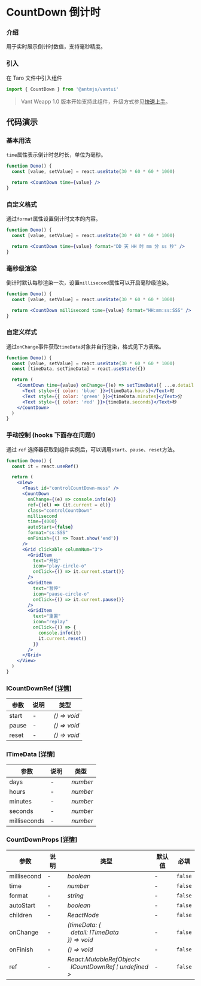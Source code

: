 # CountDown 倒计时

### 介绍

用于实时展示倒计时数值，支持毫秒精度。

### 引入

在 Taro 文件中引入组件

```js
import { CountDown } from '@antmjs/vantui'
```

> Vant Weapp 1.0 版本开始支持此组件，升级方式参见[快速上手](#/quickstart)。

## 代码演示

### 基本用法

`time`属性表示倒计时总时长，单位为毫秒。

```jsx
function Demo() {
  const [value, setValue] = react.useState(30 * 60 * 60 * 1000)

  return <CountDown time={value} />
}
```

### 自定义格式

通过`format`属性设置倒计时文本的内容。

```jsx
function Demo() {
  const [value, setValue] = react.useState(30 * 60 * 60 * 1000)

  return <CountDown time={value} format="DD 天 HH 时 mm 分 ss 秒" />
}
```

### 毫秒级渲染

倒计时默认每秒渲染一次，设置`millisecond`属性可以开启毫秒级渲染。

```jsx
function Demo() {
  const [value, setValue] = react.useState(30 * 60 * 60 * 1000)

  return <CountDown millisecond time={value} format="HH:mm:ss:SSS" />
}
```

### 自定义样式

通过`onChange`事件获取`timeData`对象并自行渲染，格式见下方表格。

```jsx
function Demo() {
  const [value, setValue] = react.useState(30 * 60 * 60 * 1000)
  const [timeData, setTimeData] = react.useState({})

  return (
    <CountDown time={value} onChange={(e) => setTimeData({ ...e.detail })}>
      <Text style={{ color: 'blue' }}>{timeData.hours}</Text>时
      <Text style={{ color: 'green' }}>{timeData.minutes}</Text>分
      <Text style={{ color: 'red' }}>{timeData.seconds}</Text>秒
    </CountDown>
  )
}
```

### 手动控制 (hooks 下面存在问题!)

通过 `ref` 选择器获取到组件实例后，可以调用`start`、`pause`、`reset`方法。

```jsx
function Demo() {
  const it = react.useRef()

  return (
    <View>
      <Toast id="controlCountDown-mess" />
      <CountDown
        onChange={(e) => console.info(e)}
        ref={(el) => (it.current = el)}
        class="controlCountDown"
        millisecond
        time={4000}
        autoStart={false}
        format="ss:SSS"
        onFinish={() => Toast.show('end')}
      />
      <Grid clickable columnNum="3">
        <GridItem
          text="开始"
          icon="play-circle-o"
          onClick={() => it.current.start()}
        />
        <GridItem
          text="暂停"
          icon="pause-circle-o"
          onClick={() => it.current.pause()}
        />
        <GridItem
          text="重置"
          icon="replay"
          onClick={() => {
            console.info(it)
            it.current.reset()
          }}
        />
      </Grid>
    </View>
  )
}
```

### ICountDownRef [[详情]](https://github.com/AntmJS/vantui/tree/main/packages/vantui/types/count-down.d.ts)

| 参数  | 说明 | 类型                                    |
| ----- | ---- | --------------------------------------- |
| start | -    | _&nbsp;&nbsp;()&nbsp;=>&nbsp;void<br/>_ |
| pause | -    | _&nbsp;&nbsp;()&nbsp;=>&nbsp;void<br/>_ |
| reset | -    | _&nbsp;&nbsp;()&nbsp;=>&nbsp;void<br/>_ |

### ITimeData [[详情]](https://github.com/AntmJS/vantui/tree/main/packages/vantui/types/count-down.d.ts)

| 参数         | 说明 | 类型                      |
| ------------ | ---- | ------------------------- |
| days         | -    | _&nbsp;&nbsp;number<br/>_ |
| hours        | -    | _&nbsp;&nbsp;number<br/>_ |
| minutes      | -    | _&nbsp;&nbsp;number<br/>_ |
| seconds      | -    | _&nbsp;&nbsp;number<br/>_ |
| milliseconds | -    | _&nbsp;&nbsp;number<br/>_ |

### CountDownProps [[详情]](https://github.com/AntmJS/vantui/tree/main/packages/vantui/types/count-down.d.ts)

| 参数        | 说明 | 类型                                                                                                                                | 默认值 | 必填    |
| ----------- | ---- | ----------------------------------------------------------------------------------------------------------------------------------- | ------ | ------- |
| millisecond | -    | _&nbsp;&nbsp;boolean<br/>_                                                                                                          | -      | `false` |
| time        | -    | _&nbsp;&nbsp;number<br/>_                                                                                                           | -      | `false` |
| format      | -    | _&nbsp;&nbsp;string<br/>_                                                                                                           | -      | `false` |
| autoStart   | -    | _&nbsp;&nbsp;boolean<br/>_                                                                                                          | -      | `false` |
| children    | -    | _&nbsp;&nbsp;ReactNode<br/>_                                                                                                        | -      | `false` |
| onChange    | -    | _&nbsp;&nbsp;(timeData:&nbsp;{<br/>&nbsp;&nbsp;&nbsp;&nbsp;detail:&nbsp;ITimeData<br/>&nbsp;&nbsp;})&nbsp;=>&nbsp;void<br/>_        | -      | `false` |
| onFinish    | -    | _&nbsp;&nbsp;()&nbsp;=>&nbsp;void<br/>_                                                                                             | -      | `false` |
| ref         | -    | _&nbsp;&nbsp;React.MutableRefObject<<br/>&nbsp;&nbsp;&nbsp;&nbsp;ICountDownRef&nbsp;&brvbar;&nbsp;undefined<br/>&nbsp;&nbsp;><br/>_ | -      | `false` |
